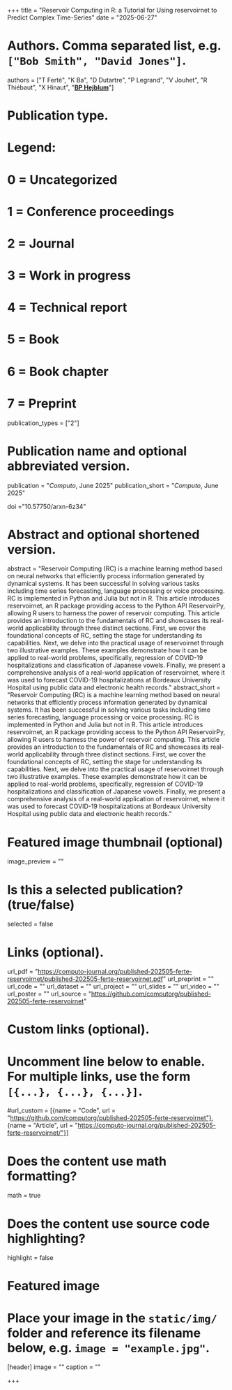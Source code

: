 +++
title = "Reservoir Computing in R: a Tutorial for Using reservoirnet to Predict Complex Time-Series"
date = "2025-06-27"

# Authors. Comma separated list, e.g. `["Bob Smith", "David Jones"]`.
authors = ["T Ferté", "K Ba", "D Dutartre", "P Legrand", "V Jouhet", "R Thiébaut", "X Hinaut", "<u>**BP Hejblum**</u>"]
# Publication type.
# Legend:
# 0 = Uncategorized
# 1 = Conference proceedings
# 2 = Journal
# 3 = Work in progress
# 4 = Technical report
# 5 = Book
# 6 = Book chapter
# 7 = Preprint
publication_types = ["2"]

# Publication name and optional abbreviated version.
publication = "*Computo*, June 2025"
publication_short = "*Computo*, June 2025"

doi ="10.57750/arxn-6z34"

# Abstract and optional shortened version.
abstract = "Reservoir Computing (RC) is a machine learning method based on neural networks that efficiently process information generated by dynamical systems. It has been successful in solving various tasks including time series forecasting, language processing or voice processing. RC is implemented in Python and Julia but not in R. This article introduces reservoirnet, an R package providing access to the Python API ReservoirPy, allowing R users to harness the power of reservoir computing. This article provides an introduction to the fundamentals of RC and showcases its real-world applicability through three distinct sections. First, we cover the foundational concepts of RC, setting the stage for understanding its capabilities. Next, we delve into the practical usage of reservoirnet through two illustrative examples. These examples demonstrate how it can be applied to real-world problems, specifically, regression of COVID-19 hospitalizations and classification of Japanese vowels. Finally, we present a comprehensive analysis of a real-world application of reservoirnet, where it was used to forecast COVID-19 hospitalizations at Bordeaux University Hospital using public data and electronic health records."
abstract_short = "Reservoir Computing (RC) is a machine learning method based on neural networks that efficiently process information generated by dynamical systems. It has been successful in solving various tasks including time series forecasting, language processing or voice processing. RC is implemented in Python and Julia but not in R. This article introduces reservoirnet, an R package providing access to the Python API ReservoirPy, allowing R users to harness the power of reservoir computing. This article provides an introduction to the fundamentals of RC and showcases its real-world applicability through three distinct sections. First, we cover the foundational concepts of RC, setting the stage for understanding its capabilities. Next, we delve into the practical usage of reservoirnet through two illustrative examples. These examples demonstrate how it can be applied to real-world problems, specifically, regression of COVID-19 hospitalizations and classification of Japanese vowels. Finally, we present a comprehensive analysis of a real-world application of reservoirnet, where it was used to forecast COVID-19 hospitalizations at Bordeaux University Hospital using public data and electronic health records."

# Featured image thumbnail (optional)
image_preview = ""

# Is this a selected publication? (true/false)
selected = false

# Links (optional).
url_pdf = "https://computo-journal.org/published-202505-ferte-reservoirnet/published-202505-ferte-reservoirnet.pdf"
url_preprint = ""
url_code = ""
url_dataset = ""
url_project = ""
url_slides = ""
url_video = ""
url_poster = ""
url_source = "https://github.com/computorg/published-202505-ferte-reservoirnet"

# Custom links (optional).
# Uncomment line below to enable. For multiple links, use the form `[{...}, {...}, {...}]`.
#url_custom = [{name = "Code", url = "https://github.com/computorg/published-202505-ferte-reservoirnet"}, {name = "Article", url = "https://computo-journal.org/published-202505-ferte-reservoirnet/"}]


# Does the content use math formatting?
math = true

# Does the content use source code highlighting?
highlight = false

# Featured image
# Place your image in the `static/img/` folder and reference its filename below, e.g. `image = "example.jpg"`.
[header]
image = ""
caption = ""

+++
